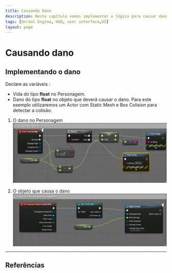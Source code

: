 ```yaml
---
title: Causando Dano
description: Neste capítulo vamos implementar a lógica para causar dano no Personagem.
tags: [Unreal Engine, HUD, user interface,UI]
layout: page
---
```


# Causando dano

## Implementando o dano
Declare as variáveis :
- Vida do tipo **float** no Personagem.
- Dano do tipo **float** no objeto que deverá causar o dano.
Para este exemplo utilizaremos um Actor com Static Mesh e Box Colision para
detectar a colisão.

1. O dano no Personagem
![](../imagens/dano/dano1.png)

1. O objeto que causa o dano
![](../imagens/dano/dano2.png)

***
## Referências
